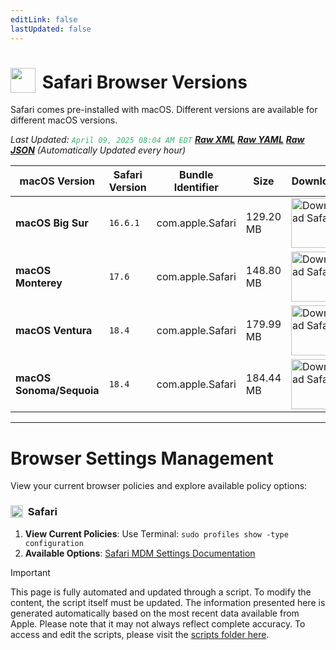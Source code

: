 ```yaml
---
editLink: false
lastUpdated: false
---
```


# <img src="/images/safari.png" style="height: 40px; display: inline-block; margin-right: 4px; vertical-align: text-bottom;"> Safari Browser Versions

<span class="extra-small">Safari comes pre-installed with macOS. Different versions are available for different macOS versions.</span>

<span class="extra-small">_Last Updated: <code style="color : mediumseagreen">April 09, 2025 08:04 AM EDT</code> [**_Raw XML_**](https://github.com/cocopuff2u/BOFA/blob/main/latest_safari_files/safari_latest_versions.xml) [**_Raw YAML_**](https://github.com/cocopuff2u/BOFA/blob/main/latest_safari_files/safari_latest_versions.yaml) [**_Raw JSON_**](https://github.com/cocopuff2u/BOFA/blob/main/latest_safari_files/safari_latest_versions.json) (Automatically Updated every hour)_</span>

| **macOS Version** | **Safari Version** | **Bundle Identifier** | **Size** | **Download** |
|------------------|-------------------|----------|----------|------------|
| **macOS Big Sur** | `16.6.1` | com.apple.Safari | 129.20 MB | <a href="https://swcdn.apple.com/content/downloads/47/04/042-27539-A_JOWCKWG03T/q1askvrrids8ykmi9ok73aqmj05kzskcya/Safari16.6.1BigSurAuto.pkg"><img src="/images/safari.png" alt="Download Safari" width="80"></a> |
| **macOS Monterey** | `17.6` | com.apple.Safari | 148.80 MB | <a href="https://swcdn.apple.com/content/downloads/19/54/062-47822-A_BHCA3624RA/oixd7i5b8y3g67u6x0upt45m0u2xotc4eh/Safari17.6MontereyAuto.pkg"><img src="/images/safari.png" alt="Download Safari" width="80"></a> |
| **macOS Ventura** | `18.4` | com.apple.Safari | 179.99 MB | <a href="https://swcdn.apple.com/content/downloads/62/26/082-18261-A_6MTRUUL35H/4hda7q9uatu7nrqui5lu8mj62p5bd0ql7n/Safari18.4VenturaAuto.pkg"><img src="/images/safari.png" alt="Download Safari" width="80"></a> |
| **macOS Sonoma/Sequoia** | `18.4` | com.apple.Safari | 184.44 MB | <a href="https://swcdn.apple.com/content/downloads/33/13/062-92831-A_TZ6DSW2X26/czod00t7exrzch6beecedv6meth47zgcpt/Safari18.4SonomaAuto.pkg"><img src="/images/safari.png" alt="Download Safari" width="80"></a> |

---

# Browser Settings Management

View your current browser policies and explore available policy options:

### <img src="/images/safari.png" style="height: 20px; display: inline-block; margin-right: 4px; vertical-align: text-bottom;"> Safari
1. **View Current Policies**: Use Terminal: `sudo profiles show -type configuration`
2. **Available Options**: [Safari MDM Settings Documentation](https://support.apple.com/guide/mdm/safari-settings-mdm0780042d4/web)

> [!IMPORTANT]
> This page is fully automated and updated through a script. To modify the content, the script itself must be updated. The information presented here is generated automatically based on the most recent data available from Apple. Please note that it may not always reflect complete accuracy. To access and edit the scripts, please visit the [scripts folder here](https://github.com/cocopuff2u/MOFA_WEBSITE/tree/main/update_readme_scripts).

